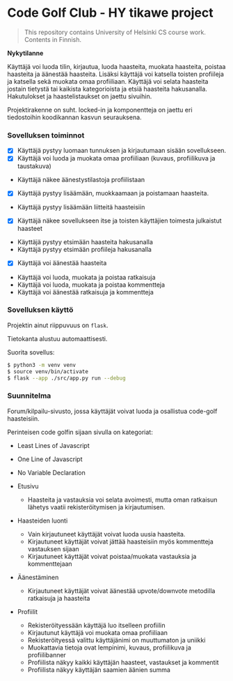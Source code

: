 # Code Golf Club - HY tikawe project
> This repository contains University of Helsinki CS course work. Contents in Finnish.

**Nykytilanne**

Käyttäjä voi luoda tilin, kirjautua, luoda haasteita, muokata haasteita, poistaa haasteita ja äänestää haasteita.
Lisäksi käyttäjä voi katsella toisten profiileja ja katsella sekä muokata omaa profiiliaan.
Käyttäjä voi selata haasteita jostain tietystä tai kaikista kategorioista ja etsiä haasteita hakusanalla.
Hakutulokset ja haastelistaukset on jaettu sivuihin.

Projektirakenne on suht. locked-in ja komponentteja on jaettu eri tiedostoihin koodikannan kasvun seurauksena.

### Sovelluksen toiminnot
- [X] Käyttäjä pystyy luomaan tunnuksen ja kirjautumaan sisään sovellukseen.
- [X] Käyttäjä voi luoda ja muokata omaa profiiliaan (kuvaus, profiilikuva ja taustakuva)
- Käyttäjä näkee äänestystilastoja profiilistaan
- [X] Käyttäjä pystyy lisäämään, muokkaamaan ja poistamaan haasteita.
- Käyttäjä pystyy lisäämään liitteitä haasteisiin
- [X] Käyttäjä näkee sovellukseen itse ja toisten käyttäjien toimesta julkaistut haasteet
- Käyttäjä pystyy etsimään haasteita hakusanalla
- Käyttäjä pystyy etsimään profiileja hakusanalla
- [X] Käyttäjä voi äänestää haasteita
- Käyttäjä voi luoda, muokata ja poistaa ratkaisuja
- Käyttäjä voi luoda, muokata ja poistaa kommentteja
- Käyttäjä voi äänestää ratkaisuja ja kommentteja

### Sovelluksen käyttö
Projektin ainut riippuvuus on `flask`.

Tietokanta alustuu automaattisesti.

Suorita sovellus:
```bash
$ python3 -m venv venv
$ source venv/bin/activate
$ flask --app ./src/app.py run --debug
```

### Suunnitelma
Forum/kilpailu-sivusto, jossa käyttäjät voivat luoda ja osallistua code-golf haasteisiin.

Perinteisen code golfin sijaan sivulla on kategoriat:
- Least Lines of Javascript
- One Line of Javascript
- No Variable Declaration

- Etusivu
    - Haasteita ja vastauksia voi selata avoimesti, mutta oman ratkaisun lähetys vaatii rekisteröitymisen ja kirjautumisen.

- Haasteiden luonti
    - Vain kirjautuneet käyttäjät voivat luoda uusia haasteita.
    - Kirjautuneet käyttäjät voivat jättää haasteisiin myös kommentteja vastauksen sijaan
    - Kirjautuneet käyttäjät voivat poistaa/muokata vastauksia ja kommenttejaan

- Äänestäminen
    - Kirjautuneet käyttäjät voivat äänestää upvote/downvote metodilla ratkaisuja ja haasteita

- Profiilit
    - Rekisteröityessään käyttäjä luo itselleen profiilin
    - Kirjautunut käyttäjä voi muokata omaa profiiliaan
    - Rekisteröityessä valittu käyttäjänimi on muuttumaton ja uniikki
    - Muokattavia tietoja ovat lempinimi, kuvaus, profiilikuva ja profiilibanner
    - Profiilista näkyy kaikki käyttäjän haasteet, vastaukset ja kommentit
    - Profiilista näkyy käyttäjän saamien äänien summa